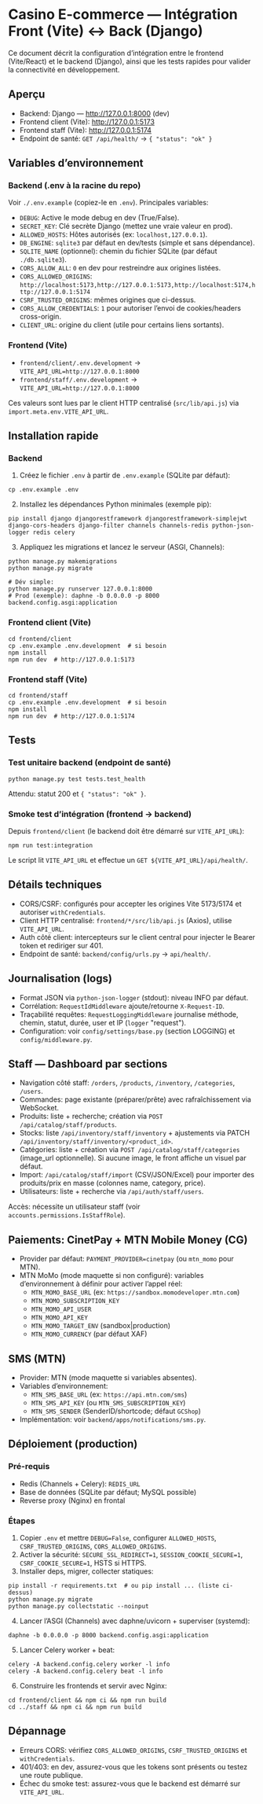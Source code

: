 # Casino E-commerce — Intégration Front (Vite) ↔ Back (Django)

Ce document décrit la configuration d’intégration entre le frontend (Vite/React) et le backend (Django), ainsi que les tests rapides pour valider la connectivité en développement.

## Aperçu
- Backend: Django — http://127.0.0.1:8000 (dev)
- Frontend client (Vite): http://127.0.0.1:5173
- Frontend staff (Vite): http://127.0.0.1:5174
- Endpoint de santé: `GET /api/health/` → `{ "status": "ok" }`

## Variables d’environnement
### Backend (.env à la racine du repo)
Voir `./.env.example` (copiez-le en `.env`). Principales variables:
- `DEBUG`: Active le mode debug en dev (True/False).
- `SECRET_KEY`: Clé secrète Django (mettez une vraie valeur en prod).
- `ALLOWED_HOSTS`: Hôtes autorisés (ex: `localhost,127.0.0.1`).
- `DB_ENGINE`: `sqlite3` par défaut en dev/tests (simple et sans dépendance).
- `SQLITE_NAME` (optionnel): chemin du fichier SQLite (par défaut `./db.sqlite3`).
- `CORS_ALLOW_ALL`: `0` en dev pour restreindre aux origines listées.
- `CORS_ALLOWED_ORIGINS`: 
  `http://localhost:5173,http://127.0.0.1:5173,http://localhost:5174,http://127.0.0.1:5174`
- `CSRF_TRUSTED_ORIGINS`: mêmes origines que ci-dessus.
- `CORS_ALLOW_CREDENTIALS`: `1` pour autoriser l’envoi de cookies/headers cross-origin.
- `CLIENT_URL`: origine du client (utile pour certains liens sortants).

### Frontend (Vite)
- `frontend/client/.env.development` → `VITE_API_URL=http://127.0.0.1:8000`
- `frontend/staff/.env.development` → `VITE_API_URL=http://127.0.0.1:8000`

Ces valeurs sont lues par le client HTTP centralisé (`src/lib/api.js`) via `import.meta.env.VITE_API_URL`.

## Installation rapide
### Backend
1) Créez le fichier `.env` à partir de `.env.example` (SQLite par défaut):
```
cp .env.example .env
```
2) Installez les dépendances Python minimales (exemple pip):
```
pip install django djangorestframework djangorestframework-simplejwt django-cors-headers django-filter channels channels-redis python-json-logger redis celery
```
3) Appliquez les migrations et lancez le serveur (ASGI, Channels):
```
python manage.py makemigrations
python manage.py migrate

# Dév simple:
python manage.py runserver 127.0.0.1:8000
# Prod (exemple): daphne -b 0.0.0.0 -p 8000 backend.config.asgi:application
```

### Frontend client (Vite)
```
cd frontend/client
cp .env.example .env.development  # si besoin
npm install
npm run dev  # http://127.0.0.1:5173
```

### Frontend staff (Vite)
```
cd frontend/staff
cp .env.example .env.development  # si besoin
npm install
npm run dev  # http://127.0.0.1:5174
```

## Tests
### Test unitaire backend (endpoint de santé)
```
python manage.py test tests.test_health
```
Attendu: statut 200 et `{ "status": "ok" }`.

### Smoke test d’intégration (frontend → backend)
Depuis `frontend/client` (le backend doit être démarré sur `VITE_API_URL`):
```
npm run test:integration
```
Le script lit `VITE_API_URL` et effectue un `GET ${VITE_API_URL}/api/health/`.

## Détails techniques
- CORS/CSRF: configurés pour accepter les origines Vite 5173/5174 et autoriser `withCredentials`.
- Client HTTP centralisé: `frontend/*/src/lib/api.js` (Axios), utilise `VITE_API_URL`.
- Auth côté client: intercepteurs sur le client central pour injecter le Bearer token et rediriger sur 401.
- Endpoint de santé: `backend/config/urls.py` → `api/health/`.

## Journalisation (logs)
- Format JSON via `python-json-logger` (stdout): niveau INFO par défaut.
- Corrélation: `RequestIdMiddleware` ajoute/retourne `X-Request-ID`.
- Traçabilité requêtes: `RequestLoggingMiddleware` journalise méthode, chemin, statut, durée, user et IP (`logger` "request").
- Configuration: voir `config/settings/base.py` (section LOGGING) et `config/middleware.py`.

## Staff — Dashboard par sections
- Navigation côté staff: `/orders`, `/products`, `/inventory`, `/categories`, `/users`.
- Commandes: page existante (préparer/prête) avec rafraîchissement via WebSocket.
- Produits: liste + recherche; création via `POST /api/catalog/staff/products`.
- Stocks: liste `/api/inventory/staff/inventory` + ajustements via PATCH `/api/inventory/staff/inventory/<product_id>`.
- Catégories: liste + création via `POST /api/catalog/staff/categories` (image_url optionnelle). Si aucune image, le front affiche un visuel par défaut.
- Import: `/api/catalog/staff/import` (CSV/JSON/Excel) pour importer des produits/prix en masse (colonnes name, category, price).
- Utilisateurs: liste + recherche via `/api/auth/staff/users`.

Accès: nécessite un utilisateur staff (voir `accounts.permissions.IsStaffRole`).

## Paiements: CinetPay + MTN Mobile Money (CG)
- Provider par défaut: `PAYMENT_PROVIDER=cinetpay` (ou `mtn_momo` pour MTN).
- MTN MoMo (mode maquette si non configuré): variables d’environnement à définir pour activer l’appel réel:
  - `MTN_MOMO_BASE_URL` (ex: `https://sandbox.momodeveloper.mtn.com`)
  - `MTN_MOMO_SUBSCRIPTION_KEY`
  - `MTN_MOMO_API_USER`
  - `MTN_MOMO_API_KEY`
  - `MTN_MOMO_TARGET_ENV` (sandbox|production)
  - `MTN_MOMO_CURRENCY` (par défaut XAF)

## SMS (MTN)
- Provider: MTN (mode maquette si variables absentes).
- Variables d’environnement:
  - `MTN_SMS_BASE_URL` (ex: `https://api.mtn.com/sms`)
  - `MTN_SMS_API_KEY` (ou `MTN_SMS_SUBSCRIPTION_KEY`)
  - `MTN_SMS_SENDER` (SenderID/shortcode; défaut `GCShop`)
- Implémentation: voir `backend/apps/notifications/sms.py`.

## Déploiement (production)
### Pré-requis
- Redis (Channels + Celery): `REDIS_URL`
- Base de données (SQLite par défaut; MySQL possible)
- Reverse proxy (Nginx) en frontal

### Étapes
1) Copier `.env` et mettre `DEBUG=False`, configurer `ALLOWED_HOSTS`, `CSRF_TRUSTED_ORIGINS`, `CORS_ALLOWED_ORIGINS`.
2) Activer la sécurité: `SECURE_SSL_REDIRECT=1`, `SESSION_COOKIE_SECURE=1`, `CSRF_COOKIE_SECURE=1`, HSTS si HTTPS.
3) Installer deps, migrer, collecter statiques:
```
pip install -r requirements.txt  # ou pip install ... (liste ci-dessus)
python manage.py migrate
python manage.py collectstatic --noinput
```
4) Lancer l’ASGI (Channels) avec daphne/uvicorn + superviser (systemd):
```
daphne -b 0.0.0.0 -p 8000 backend.config.asgi:application
```
5) Lancer Celery worker + beat:
```
celery -A backend.config.celery worker -l info
celery -A backend.config.celery beat -l info
```
6) Construire les frontends et servir avec Nginx:
```
cd frontend/client && npm ci && npm run build
cd ../staff && npm ci && npm run build
```

## Dépannage
- Erreurs CORS: vérifiez `CORS_ALLOWED_ORIGINS`, `CSRF_TRUSTED_ORIGINS` et `withCredentials`.
- 401/403: en dev, assurez-vous que les tokens sont présents ou testez une route publique.
- Échec du smoke test: assurez-vous que le backend est démarré sur `VITE_API_URL`.


